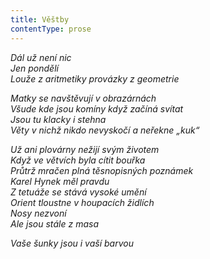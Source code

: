 ```yaml
---
title: Věštby
contentType: prose
---
```


<section>

_Dál už není nic  
Jen pondělí  
Louže z aritmetiky provázky z geometrie_

</section>

<section>

_Matky se navštěvují v obrazárnách  
Všude kde jsou komíny když začíná svítat  
Jsou tu klacky i stehna  
Věty v nichž nikdo nevyskočí a neřekne „kuk“_

</section>

<section>

_Už ani plovárny nežijí svým životem  
Když ve větvích byla cítit bouřka  
Průtrž mračen plná těsnopisných poznámek  
Karel Hynek měl pravdu  
Z tetuáže se stává vysoké umění  
Orient tloustne v houpacích židlích  
Nosy nezvoní  
Ale jsou stále z masa_

</section>

<section>

_Vaše šunky jsou i vaší barvou_

</section>
